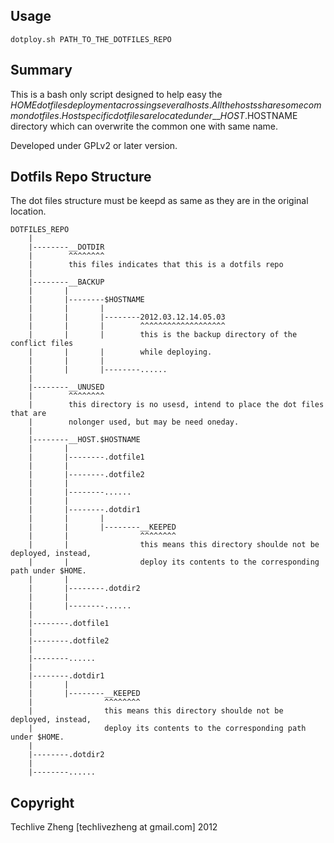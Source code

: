 Usage
-----

	dotploy.sh PATH_TO_THE_DOTFILES_REPO

Summary
-------

This is a bash only script designed to help easy the $HOME dot files deployment
acrossing several hosts. All the hosts share some common dot files. Host specific
dot files are located under \_\_HOST.$HOSTNAME directory which can overwrite the
common one with same name.

Developed under GPLv2 or later version.

Dotfils Repo Structure
----------------------

The dot files structure must be keepd as same as they are in the original location.

	DOTFILES_REPO
		|
		|--------__DOTDIR
		|        ^^^^^^^^
		|        this files indicates that this is a dotfils repo
		|
		|--------__BACKUP
		|		|
		|		|--------$HOSTNAME
		|		|		|
		|		|		|--------2012.03.12.14.05.03
		|		|		|        ^^^^^^^^^^^^^^^^^^^
		|		|		|        this is the backup directory of the conflict files
		|		|		|        while deploying.
		|		|		|
		|		|		|--------......
		|
		|--------__UNUSED
		|        ^^^^^^^^
		|        this directory is no usesd, intend to place the dot files that are
		|        nolonger used, but may be need oneday.
		|
		|--------__HOST.$HOSTNAME
		|		|
		|		|--------.dotfile1
		|		|
		|		|--------.dotfile2
		|		|
		|		|--------......
		|		|
		|		|--------.dotdir1
		|		|		|
		|		|		|--------__KEEPED
		|		|		         ^^^^^^^^
		|		|		         this means this directory shoulde not be deployed, instead,
		|		|		         deploy its contents to the corresponding path under $HOME.
		|		|
		|		|--------.dotdir2
		|		|
		|		|--------......
		|
		|--------.dotfile1
		|
		|--------.dotfile2
		|
		|--------......
		|
		|--------.dotdir1
		|		|
		|		|--------__KEEPED
		|		         ^^^^^^^^
		|		         this means this directory shoulde not be deployed, instead,
		|		         deploy its contents to the corresponding path under $HOME.
		|
		|--------.dotdir2
		|
		|--------......

Copyright
---------

Techlive Zheng [techlivezheng at gmail.com] 2012
